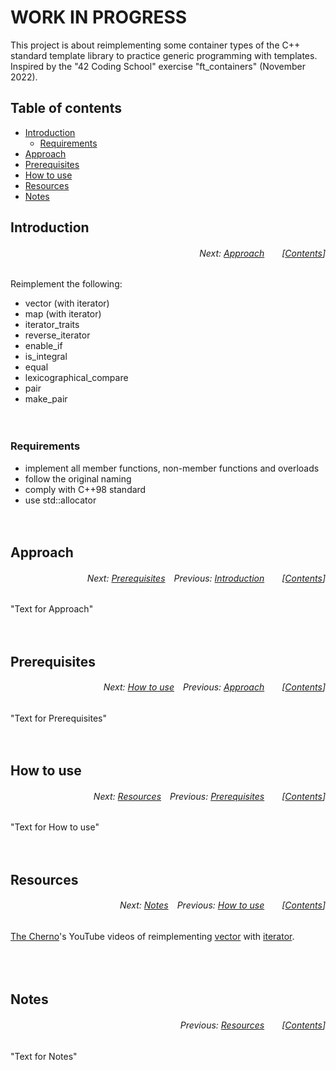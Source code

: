 # WORK IN PROGRESS
This project is about reimplementing some container types of the C++ standard template library to practice generic programming with templates. Inspired by the "42 Coding School" exercise "ft_containers" (November 2022).
</br>

## Table of contents
* [Introduction](#introduction)
  * [Requirements](#requirements)
* [Approach](#approach)
* [Prerequisites](#prerequisites)
* [How to use](#how-to-use)
* [Resources](#resources)
* [Notes](#notes)

## Introduction
###### <p align="right">Next: [Approach](#approach)&emsp;&emsp;[[Contents](#table-of-contents)]</p>
Reimplement the following:
* vector (with iterator)
* map (with iterator)
* iterator_traits
* reverse_iterator
* enable_if
* is_integral
* equal
* lexicographical_compare
* pair
* make_pair
</br></br></br>

### Requirements
* implement all member functions, non-member functions and overloads
* follow the original naming
* comply with C++98 standard
* use std::allocator
</br></br></br>

## Approach
###### <p align="right">Next: [Prerequisites](#prerequisites)&emsp;Previous: [Introduction](#introduction)&emsp;&emsp;[[Contents](#table-of-contents)]</p>
"Text for Approach"
</br></br></br>

## Prerequisites
###### <p align="right">Next: [How to use](#how-to-use)&emsp;Previous: [Approach](#approach)&emsp;&emsp;[[Contents](#table-of-contents)]</p>
"Text for Prerequisites"
</br></br></br>

## How to use
###### <p align="right">Next: [Resources](#resources)&emsp;Previous: [Prerequisites](#prerequisites)&emsp;&emsp;[[Contents](#table-of-contents)]</p>
"Text for How to use"
</br></br></br>

## Resources
###### <p align="right">Next: [Notes](#notes)&emsp;Previous: [How to use](#how-to-use)&emsp;&emsp;[[Contents](#table-of-contents)]</p>
[The Cherno](https://www.youtube.com/c/TheChernoProject)'s YouTube videos of reimplementing [vector](https://www.youtube.com/watch?v=ryRf4Jh_YC0) with [iterator](https://www.youtube.com/watch?v=F9eDv-YIOQ0).</br>
</br></br></br>

## Notes
###### <p align="right">Previous: [Resources](#resources)&emsp;&emsp;[[Contents](#table-of-contents)]</p>
"Text for Notes"
</br></br></br>
